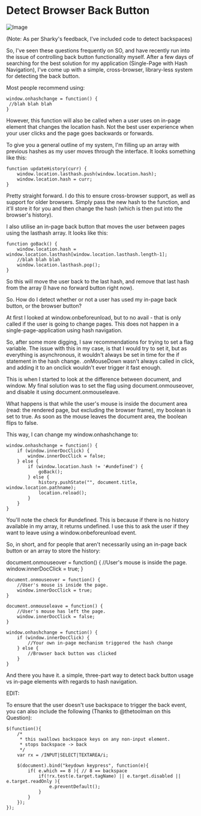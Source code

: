 # Detect Browser Back Button

![Image](img/JavaScript-code.jpg)

(Note: As per Sharky's feedback, I've included code to detect backspaces)

So, I've seen these questions frequently on SO, and have recently run into the issue of controlling back button functionality myself. After a few days of searching for the best solution for my application (Single-Page with Hash Navigation), I've come up with a simple, cross-browser, library-less system for detecting the back button.

Most people recommend using:

```
window.onhashchange = function() {
 //blah blah blah
}
```

However, this function will also be called when a user uses on in-page element that changes the location hash. Not the best user experience when your user clicks and the page goes backwards or forwards.

To give you a general outline of my system, I'm filling up an array with previous hashes as my user moves through the interface. It looks something like this:

```
function updateHistory(curr) {
    window.location.lasthash.push(window.location.hash);
    window.location.hash = curr;
}
```

Pretty straight forward. I do this to ensure cross-browser support, as well as support for older browsers. Simply pass the new hash to the function, and it'll store it for you and then change the hash (which is then put into the browser's history).

I also utilise an in-page back button that moves the user between pages using the lasthash array. It looks like this:

```
function goBack() {
    window.location.hash = window.location.lasthash[window.location.lasthash.length-1];
    //blah blah blah
    window.location.lasthash.pop();
}
```

So this will move the user back to the last hash, and remove that last hash from the array (I have no forward button right now).

So. How do I detect whether or not a user has used my in-page back button, or the browser button?

At first I looked at window.onbeforeunload, but to no avail - that is only called if the user is going to change pages. This does not happen in a single-page-application using hash navigation.

So, after some more digging, I saw recommendations for trying to set a flag variable. The issue with this in my case, is that I would try to set it, but as everything is asynchronous, it wouldn't always be set in time for the if statement in the hash change. .onMouseDown wasn't always called in click, and adding it to an onclick wouldn't ever trigger it fast enough.

This is when I started to look at the difference between document, and window. My final solution was to set the flag using document.onmouseover, and disable it using document.onmouseleave.

What happens is that while the user's mouse is inside the document area (read: the rendered page, but excluding the browser frame), my boolean is set to true. As soon as the mouse leaves the document area, the boolean flips to false.

This way, I can change my window.onhashchange to:

```
window.onhashchange = function() {
    if (window.innerDocClick) {
        window.innerDocClick = false;
    } else {
        if (window.location.hash != '#undefined') {
            goBack();
        } else {
            history.pushState("", document.title, window.location.pathname);
            location.reload();
        }
    }
}
```

You'll note the check for #undefined. This is because if there is no history available in my array, it returns undefined. I use this to ask the user if they want to leave using a window.onbeforeunload event.

So, in short, and for people that aren't necessarily using an in-page back button or an array to store the history:

document.onmouseover = function() {
//User's mouse is inside the page.
window.innerDocClick = true;
}

```
document.onmouseover = function() {
    //User's mouse is inside the page.
    window.innerDocClick = true;
}

document.onmouseleave = function() {
    //User's mouse has left the page.
    window.innerDocClick = false;
}

window.onhashchange = function() {
    if (window.innerDocClick) {
        //Your own in-page mechanism triggered the hash change
    } else {
        //Browser back button was clicked
    }
}
```

And there you have it. a simple, three-part way to detect back button usage vs in-page elements with regards to hash navigation.

EDIT:

To ensure that the user doesn't use backspace to trigger the back event, you can also include the following (Thanks to @thetoolman on this Question):

```
$(function(){
    /*
     * this swallows backspace keys on any non-input element.
     * stops backspace -> back
     */
    var rx = /INPUT|SELECT|TEXTAREA/i;

    $(document).bind("keydown keypress", function(e){
        if( e.which == 8 ){ // 8 == backspace
            if(!rx.test(e.target.tagName) || e.target.disabled || e.target.readOnly ){
                e.preventDefault();
            }
        }
    });
});
```
